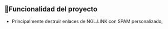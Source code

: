 ## :hammer:Funcionalidad del proyecto

- Principalmente destruir enlaces de NGL.LINK con SPAM personalizado, 
